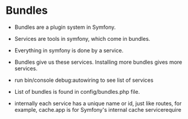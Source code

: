 

# Bundles
* Bundles are a plugin system in Symfony.
* Services are tools in symfony, which come in bundles. 
* Everything in symfony is done by a service.
* Bundles give us these services. Installing more bundles gives more services.

* run bin/console debug:autowiring to see list of services

* List of bundles is found in config/bundles.php file.

* internally each service has a unique name or id, just like routes, for example, cache.app is for Symfony's internal cache servicerequire